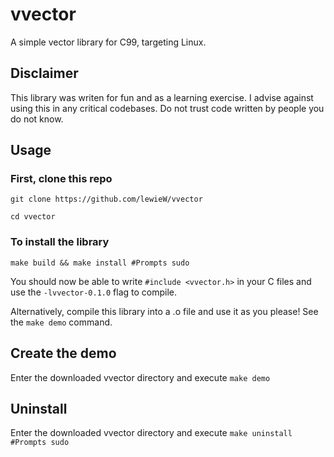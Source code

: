 # vvector
A simple vector library for C99, targeting Linux.

## Disclaimer
This library was writen for fun and as a learning exercise.
I advise against using this in any critical codebases.
Do not trust code written by people you do not know.

## Usage
### First, clone this repo
```git clone https://github.com/lewieW/vvector```

```cd vvector```

### To install the library
```make build && make install #Prompts sudo```

You should now be able to write ```#include <vvector.h>``` in your C files and use the ```-lvvector-0.1.0``` flag to compile.

Alternatively, compile this library into a .o file and use it as you please! See the ```make demo``` command.

## Create the demo
Enter the downloaded vvector directory and execute 
```make demo```

## Uninstall
Enter the downloaded vvector directory and execute
```make uninstall #Prompts sudo```
